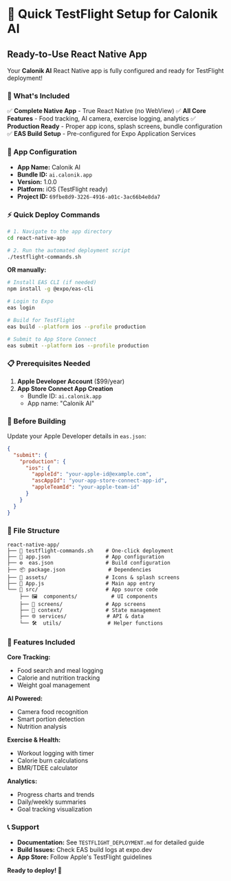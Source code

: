 # 🚀 Quick TestFlight Setup for Calonik AI

## Ready-to-Use React Native App 

Your **Calonik AI** React Native app is fully configured and ready for TestFlight deployment! 

### 📱 What's Included

✅ **Complete Native App** - True React Native (no WebView)
✅ **All Core Features** - Food tracking, AI camera, exercise logging, analytics
✅ **Production Ready** - Proper app icons, splash screens, bundle configuration
✅ **EAS Build Setup** - Pre-configured for Expo Application Services

### 🎯 App Configuration

- **App Name:** Calonik AI
- **Bundle ID:** `ai.calonik.app`
- **Version:** 1.0.0
- **Platform:** iOS (TestFlight ready)
- **Project ID:** `69fbe8d9-3226-4916-a01c-3ac66b4e8da7`

### ⚡ Quick Deploy Commands

```bash
# 1. Navigate to the app directory
cd react-native-app

# 2. Run the automated deployment script
./testflight-commands.sh
```

**OR manually:**

```bash
# Install EAS CLI (if needed)
npm install -g @expo/eas-cli

# Login to Expo
eas login

# Build for TestFlight
eas build --platform ios --profile production

# Submit to App Store Connect
eas submit --platform ios --profile production
```

### 📋 Prerequisites Needed

1. **Apple Developer Account** ($99/year)
2. **App Store Connect App Creation**
   - Bundle ID: `ai.calonik.app`
   - App name: "Calonik AI"

### 🔧 Before Building

Update your Apple Developer details in `eas.json`:

```json
{
  "submit": {
    "production": {
      "ios": {
        "appleId": "your-apple-id@example.com",
        "ascAppId": "your-app-store-connect-app-id",
        "appleTeamId": "your-apple-team-id"
      }
    }
  }
}
```

### 📁 File Structure

```
react-native-app/
├── 🚀 testflight-commands.sh    # One-click deployment
├── 📱 app.json                  # App configuration
├── ⚙️  eas.json                 # Build configuration
├── 📦 package.json              # Dependencies
├── 🎨 assets/                   # Icons & splash screens
├── 📱 App.js                    # Main app entry
└── 📂 src/                      # App source code
    ├── 🖼️  components/           # UI components
    ├── 📱 screens/              # App screens
    ├── 🔄 context/              # State management
    ├── 🌐 services/             # API & data
    └── 🛠️  utils/               # Helper functions
```

### 🎉 Features Included

**Core Tracking:**
- Food search and meal logging
- Calorie and nutrition tracking
- Weight goal management

**AI Powered:**
- Camera food recognition
- Smart portion detection
- Nutrition analysis

**Exercise & Health:**
- Workout logging with timer
- Calorie burn calculations
- BMR/TDEE calculator

**Analytics:**
- Progress charts and trends
- Daily/weekly summaries
- Goal tracking visualization

### 📞 Support

- **Documentation:** See `TESTFLIGHT_DEPLOYMENT.md` for detailed guide
- **Build Issues:** Check EAS build logs at expo.dev
- **App Store:** Follow Apple's TestFlight guidelines

**Ready to deploy! 🚀**